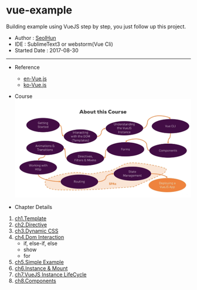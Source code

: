 # vue-example
Building example using VueJS step by step, you just follow up this project.

- Author : [SeolHun](https://github.com/Seolhun)
- IDE : SublimeText3 or webstorm(Vue Cli)
- Started Date : 2017-08-30
---
- Reference
	- [en-Vue.js](https://vuejs.org/)
	- [ko-Vue.js](https://kr.vuejs.org/v2/guide/installation.html)

- Course
![VueJS Course](course.png)

- Chapter Details
1. [ch1.Template](https://github.com/Seolhun/vue-example/tree/master/vuejs/ch1)
2. [ch2.Directive](https://github.com/Seolhun/vue-example/tree/master/vuejs/ch2)
3. [ch3.Dynamic CSS](https://github.com/Seolhun/vue-example/tree/master/vuejs/ch3)
4. [ch4.Dom Interaction](https://github.com/Seolhun/vue-example/tree/master/vuejs/ch4)
	- if, else-if, else
	- show
	- for
5. [ch5.Simple Example](https://github.com/Seolhun/vue-example/tree/master/vuejs/ch5***)
6. [ch6.Instance & Mount](https://github.com/Seolhun/vue-example/tree/master/vuejs/ch6)
7. [ch7.VueJS Instance LifeCycle](https://github.com/Seolhun/vue-example/tree/master/vuejs/ch7***)
8. [ch8.Components](https://github.com/Seolhun/vue-example/tree/master/vuejs/ch8)


